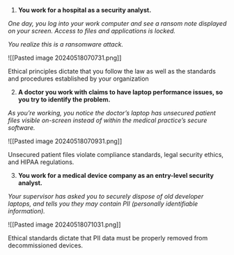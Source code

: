 1. **You work for a hospital as a security analyst.**  
  
*One day, you log into your work computer and see a ransom note displayed on your screen. Access to files and applications is locked.*  
  
*You realize this is a ransomware attack.*

![[Pasted image 20240518070731.png]]

Ethical principles dictate that you follow the law as well as the standards and procedures established by your organization

2. **A doctor you work with claims to have laptop performance issues, so you try to identify the problem.**  
  
*As you’re working, you notice the doctor’s laptop has unsecured patient files visible on-screen instead of within the medical practice’s secure software.*

![[Pasted image 20240518070931.png]]

Unsecured patient files violate compliance standards, legal security ethics, and HIPAA regulations.

3. **You work for a medical device company as an entry-level security analyst.**  
  
*Your supervisor has asked you to securely dispose of old developer laptops, and tells you they may contain PII (personally identifiable information).*

![[Pasted image 20240518071031.png]]

Ethical standards dictate that PII data must be properly removed from decommissioned devices.